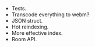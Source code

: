 - Tests.
- Transcode everything to webm?
- JSON struct.
- Hot reindexing.
- More effective index.
- Room API.
